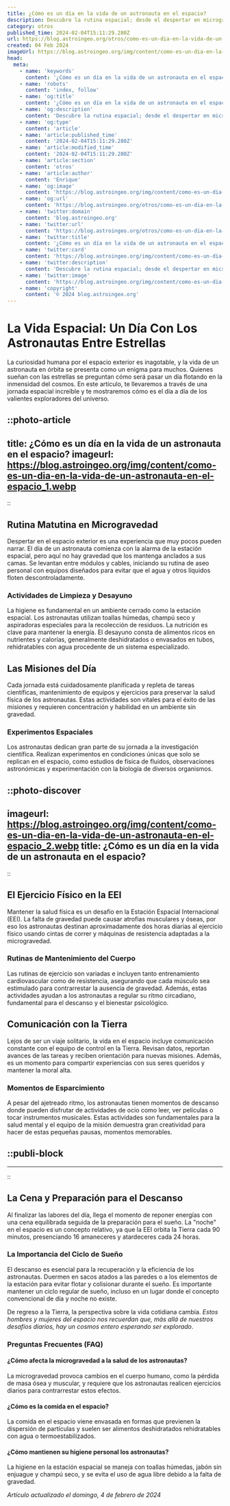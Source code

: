 ```yaml
---
title: ¿Cómo es un día en la vida de un astronauta en el espacio?
description: Descubre la rutina espacial; desde el despertar en microgravedad hasta experimentos científicos. Vive un día entre las estrellas con los astronautas.
category: otros
published_time: 2024-02-04T15:11:29.280Z
url: https://blog.astroingeo.org/otros/como-es-un-dia-en-la-vida-de-un-astronauta-en-el-espacio
created: 04 Feb 2024
imageUrl: https://blog.astroingeo.org/img/content/como-es-un-dia-en-la-vida-de-un-astronauta-en-el-espacio_1.webp
head:
  meta:
    - name: 'keywords'
      content: '¿Cómo es un día en la vida de un astronauta en el espacio?'
    - name: 'robots'
      content: 'index, follow'
    - name: 'og:title'
      content: '¿Cómo es un día en la vida de un astronauta en el espacio?'
    - name: 'og:description'
      content: 'Descubre la rutina espacial; desde el despertar en microgravedad hasta experimentos científicos. Vive un día entre las estrellas con los astronautas.'
    - name: 'og:type'
      content: 'article'
    - name: 'article:published_time'
      content: '2024-02-04T15:11:29.280Z'
    - name: 'article:modified_time'
      content: '2024-02-04T15:11:29.280Z'
    - name: 'article:section'
      content: 'otros'
    - name: 'article:author'
      content: 'Enrique'
    - name: 'og:image'
      content: 'https://blog.astroingeo.org/img/content/como-es-un-dia-en-la-vida-de-un-astronauta-en-el-espacio_1.webp'
    - name: 'og:url'
      content: 'https://blog.astroingeo.org/otros/como-es-un-dia-en-la-vida-de-un-astronauta-en-el-espacio'
    - name: 'twitter:domain'
      content: 'blog.astroingeo.org'
    - name: 'twitter:url'
      content: 'https://blog.astroingeo.org/otros/como-es-un-dia-en-la-vida-de-un-astronauta-en-el-espacio'
    - name: 'twitter:title'
      content: '¿Cómo es un día en la vida de un astronauta en el espacio?'
    - name: 'twitter:card'
      content: 'https://blog.astroingeo.org/img/content/como-es-un-dia-en-la-vida-de-un-astronauta-en-el-espacio_1.webp'
    - name: 'twitter:description'
      content: 'Descubre la rutina espacial; desde el despertar en microgravedad hasta experimentos científicos. Vive un día entre las estrellas con los astronautas.'
    - name: 'twitter:image'
      content: 'https://blog.astroingeo.org/img/content/como-es-un-dia-en-la-vida-de-un-astronauta-en-el-espacio_1.webp'
    - name: 'copyright'
      content: '© 2024 blog.astroingeo.org'
---
```

# La Vida Espacial: Un Día Con Los Astronautas Entre Estrellas

La curiosidad humana por el espacio exterior es inagotable, y la vida de un astronauta en órbita se presenta como un enigma para muchos. Quienes sueñan con las estrellas se preguntan cómo será pasar un día flotando en la inmensidad del cosmos. En este artículo, te llevaremos a través de una jornada espacial increíble y te mostraremos cómo es el día a día de los valientes exploradores del universo.


::photo-article
---
title: ¿Cómo es un día en la vida de un astronauta en el espacio?
imageurl: https://blog.astroingeo.org/img/content/como-es-un-dia-en-la-vida-de-un-astronauta-en-el-espacio_1.webp
---
::


## Rutina Matutina en Microgravedad

Despertar en el espacio exterior es una experiencia que muy pocos pueden narrar. El día de un astronauta comienza con la alarma de la estación espacial, pero aquí no hay gravedad que los mantenga anclados a sus camas. Se levantan entre módulos y cables, iniciando su rutina de aseo personal con equipos diseñados para evitar que el agua y otros líquidos floten descontroladamente.

### Actividades de Limpieza y Desayuno
La higiene es fundamental en un ambiente cerrado como la estación espacial. Los astronautas utilizan toallas húmedas, champú seco y aspiradoras especiales para la recolección de residuos.
La nutrición es clave para mantener la energía. El desayuno consta de alimentos ricos en nutrientes y calorías, generalmente deshidratados o envasados en tubos, rehidratables con agua procedente de un sistema especializado.

## Las Misiones del Día

Cada jornada está cuidadosamente planificada y repleta de tareas científicas, mantenimiento de equipos y ejercicios para preservar la salud física de los astronautas. Estas actividades son vitales para el éxito de las misiones y requieren concentración y habilidad en un ambiente sin gravedad.

### Experimentos Espaciales
Los astronautas dedican gran parte de su jornada a la investigación científica. Realizan experimentos en condiciones únicas que solo se replican en el espacio, como estudios de física de fluidos, observaciones astronómicas y experimentación con la biología de diversos organismos.


::photo-discover
---
imageurl: https://blog.astroingeo.org/img/content/como-es-un-dia-en-la-vida-de-un-astronauta-en-el-espacio_2.webp
title: ¿Cómo es un día en la vida de un astronauta en el espacio?
---
::


## El Ejercicio Físico en la EEI

Mantener la salud física es un desafío en la Estación Espacial Internacional (EEI). La falta de gravedad puede causar atrofias musculares y óseas, por eso los astronautas destinan aproximadamente dos horas diarias al ejercicio físico usando cintas de correr y máquinas de resistencia adaptadas a la microgravedad.

### Rutinas de Mantenimiento del Cuerpo
Las rutinas de ejercicio son variadas e incluyen tanto entrenamiento cardiovascular como de resistencia, asegurando que cada músculo sea estimulado para contrarrestar la ausencia de gravedad. Además, estas actividades ayudan a los astronautas a regular su ritmo circadiano, fundamental para el descanso y el bienestar psicológico.

## Comunicación con la Tierra

Lejos de ser un viaje solitario, la vida en el espacio incluye comunicación constante con el equipo de control en la Tierra. Revisan datos, reportan avances de las tareas y reciben orientación para nuevas misiones. Además, es un momento para compartir experiencias con sus seres queridos y mantener la moral alta.

### Momentos de Esparcimiento
A pesar del ajetreado ritmo, los astronautas tienen momentos de descanso donde pueden disfrutar de actividades de ocio como leer, ver películas o tocar instrumentos musicales. Estas actividades son fundamentales para la salud mental y el equipo de la misión demuestra gran creatividad para hacer de estas pequeñas pausas, momentos memorables.


  ::publi-block
  ---
  ---
  ::
  
  
## La Cena y Preparación para el Descanso

Al finalizar las labores del día, llega el momento de reponer energías con una cena equilibrada seguida de la preparación para el sueño. La "noche" en el espacio es un concepto relativo, ya que la EEI orbita la Tierra cada 90 minutos, presenciando 16 amaneceres y atardeceres cada 24 horas.

### La Importancia del Ciclo de Sueño
El descanso es esencial para la recuperación y la eficiencia de los astronautas. Duermen en sacos atados a las paredes o a los elementos de la estación para evitar flotar y colisionar durante el sueño. Es importante mantener un ciclo regular de sueño, incluso en un lugar donde el concepto convencional de día y noche no existe.

De regreso a la Tierra, la perspectiva sobre la vida cotidiana cambia. *Estos hombres y mujeres del espacio nos recuerdan que, más allá de nuestros desafíos diarios, hay un cosmos entero esperando ser explorado*.

### Preguntas Frecuentes (FAQ)

#### ¿Cómo afecta la microgravedad a la salud de los astronautas?
La microgravedad provoca cambios en el cuerpo humano, como la pérdida de masa ósea y muscular, y requiere que los astronautas realicen ejercicios diarios para contrarrestar estos efectos.

#### ¿Cómo es la comida en el espacio?
La comida en el espacio viene envasada en formas que previenen la dispersión de partículas y suelen ser alimentos deshidratados rehidratables con agua o termoestabilizados.

#### ¿Cómo mantienen su higiene personal los astronautas?
La higiene en la estación espacial se maneja con toallas húmedas, jabón sin enjuague y champú seco, y se evita el uso de agua libre debido a la falta de gravedad.

_Artículo actualizado el domingo, 4 de febrero de 2024_